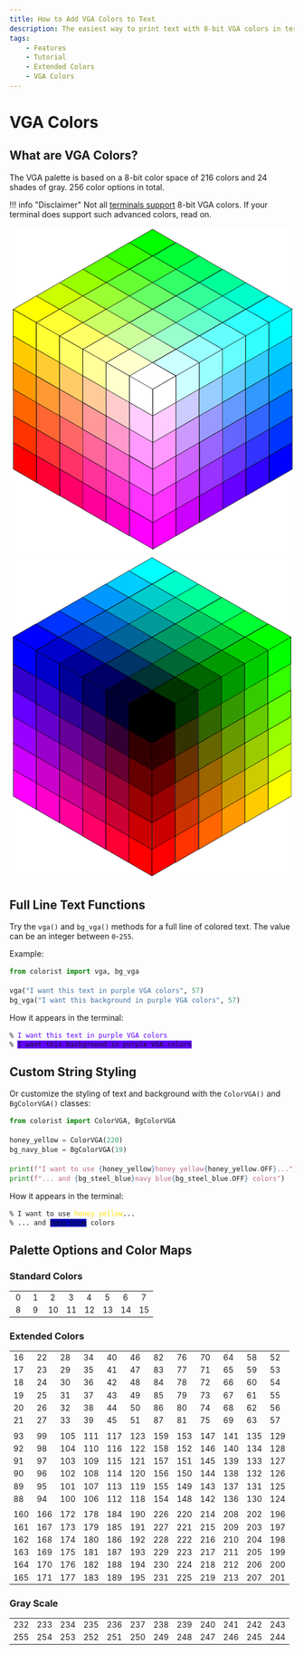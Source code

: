 ```yaml
---
title: How to Add VGA Colors to Text
description: The easiest way to print text with 8-bit VGA colors in terminal output using Colorist for Python. Includes code examples.
tags:
    - Features
    - Tutorial
    - Extended Colors
    - VGA Colors
---
```


# VGA Colors
## What are VGA Colors?
The VGA palette is based on a 8-bit color space of 216 colors and 24 shades of gray. 256 color options in total.

!!! info "Disclaimer"
    Not all [terminals support](../../user-guide/compatibility/terminal-support.md) 8-bit VGA colors. If your terminal does support such advanced colors, read on.

<div class="cubes">
    <img src="../../../assets/images/cube/cube_bright.svg" alt="Color cube bright">
    <img src="../../../assets/images/cube/cube_dark.svg" alt="Color cube dark">
</div>

## Full Line Text Functions
Try the `vga()` and `bg_vga()` methods for a full line of colored text. The value can be an integer between `0`-`255`.

Example:

```python linenums="1" hl_lines="3-4"
from colorist import vga, bg_vga

vga("I want this text in purple VGA colors", 57)
bg_vga("I want this background in purple VGA colors", 57)
```

How it appears in the terminal:

<pre><code>% <span style="color: #5f00ff">I want this text in purple VGA colors</span>
% <span class="text-contrast" style="background-color: #5f00ff">I want this background in purple VGA colors</span></code></pre>

## Custom String Styling
Or customize the styling of text and background with the `ColorVGA()` and `BgColorVGA()` classes:

```python linenums="1" hl_lines="6-7"
from colorist import ColorVGA, BgColorVGA

honey_yellow = ColorVGA(220)
bg_navy_blue = BgColorVGA(19)

print(f"I want to use {honey_yellow}honey yellow{honey_yellow.OFF}...")
print(f"... and {bg_steel_blue}navy blue{bg_steel_blue.OFF} colors")
```

How it appears in the terminal:

<pre><code>% I want to use <span style="color: #ffdf00">honey yellow</span>...
% ... and <span class="text-contrast" style="background-color: #0000af">navy blue</span> colors</code></pre>

## Palette Options and Color Maps
### Standard Colors

<table>
    <tbody>
        <tr>
            <td class="extended-colors text-contrast" style="--bg-color: #000000;">&nbsp;0&nbsp;</td>
            <td class="extended-colors text-contrast" style="--bg-color: #800000;">&nbsp;1&nbsp;</td>
            <td class="extended-colors text-contrast" style="--bg-color: #008000;">&nbsp;2&nbsp;</td>
            <td class="extended-colors text-contrast" style="--bg-color: #808000;">&nbsp;3&nbsp;</td>
            <td class="extended-colors text-contrast" style="--bg-color: #000080;">&nbsp;4&nbsp;</td>
            <td class="extended-colors text-contrast" style="--bg-color: #800080;">&nbsp;5&nbsp;</td>
            <td class="extended-colors text-contrast" style="--bg-color: #008080;">&nbsp;6&nbsp;</td>
            <td class="extended-colors text-contrast" style="--bg-color: #c0c0c0;">&nbsp;7&nbsp;</td>
        </tr>
        <tr>
            <td class="extended-colors text-contrast" style="--bg-color: #808080;">&nbsp;8&nbsp;</td>
            <td class="extended-colors text-contrast" style="--bg-color: #ff0000;">&nbsp;9&nbsp;</td>
            <td class="extended-colors text-contrast" style="--bg-color: #00ff00;">10</td>
            <td class="extended-colors text-contrast" style="--bg-color: #ffff00;">11</td>
            <td class="extended-colors text-contrast" style="--bg-color: #0000ff;">12</td>
            <td class="extended-colors text-contrast" style="--bg-color: #ff00ff;">13</td>
            <td class="extended-colors text-contrast" style="--bg-color: #00ffff;">14</td>
            <td class="extended-colors text-contrast" style="--bg-color: #ffffff;">15</td>
        </tr>
    </tbody>
</table>

### Extended Colors

<table>
    <tbody>
        <tr>
            <td class="extended-colors text-contrast" style="--bg-color: #000000;">16</td>
            <td class="extended-colors text-contrast" style="--bg-color: #005f00;">22</td>
            <td class="extended-colors text-contrast" style="--bg-color: #008700;">28</td>
            <td class="extended-colors text-contrast" style="--bg-color: #00af00;">34</td>
            <td class="extended-colors text-contrast" style="--bg-color: #00d700;">40</td>
            <td class="extended-colors text-contrast" style="--bg-color: #00ff00;">46</td>
            <td class="extended-colors text-contrast" style="--bg-color: #5fff00;">82</td>
            <td class="extended-colors text-contrast" style="--bg-color: #5fd700;">76</td>
            <td class="extended-colors text-contrast" style="--bg-color: #5faf00;">70</td>
            <td class="extended-colors text-contrast" style="--bg-color: #5f8700;">64</td>
            <td class="extended-colors text-contrast" style="--bg-color: #5f5f00;">58</td>
            <td class="extended-colors text-contrast" style="--bg-color: #5f0000;">52</td>
        </tr>
        <tr>
            <td class="extended-colors text-contrast" style="--bg-color: #00005f;">17</td>
            <td class="extended-colors text-contrast" style="--bg-color: #005f5f;">23</td>
            <td class="extended-colors text-contrast" style="--bg-color: #00875f;">29</td>
            <td class="extended-colors text-contrast" style="--bg-color: #00af5f;">35</td>
            <td class="extended-colors text-contrast" style="--bg-color: #00d75f;">41</td>
            <td class="extended-colors text-contrast" style="--bg-color: #00ff5f;">47</td>
            <td class="extended-colors text-contrast" style="--bg-color: #5fff5f;">83</td>
            <td class="extended-colors text-contrast" style="--bg-color: #5fd75f;">77</td>
            <td class="extended-colors text-contrast" style="--bg-color: #5faf5f;">71</td>
            <td class="extended-colors text-contrast" style="--bg-color: #5f875f;">65</td>
            <td class="extended-colors text-contrast" style="--bg-color: #5f5f5f;">59</td>
            <td class="extended-colors text-contrast" style="--bg-color: #5f005f;">53</td>
        </tr>
        <tr>
            <td class="extended-colors text-contrast" style="--bg-color: #000087;">18</td>
            <td class="extended-colors text-contrast" style="--bg-color: #005f87;">24</td>
            <td class="extended-colors text-contrast" style="--bg-color: #008787;">30</td>
            <td class="extended-colors text-contrast" style="--bg-color: #00af87;">36</td>
            <td class="extended-colors text-contrast" style="--bg-color: #00d787;">42</td>
            <td class="extended-colors text-contrast" style="--bg-color: #00ff87;">48</td>
            <td class="extended-colors text-contrast" style="--bg-color: #5fff87;">84</td>
            <td class="extended-colors text-contrast" style="--bg-color: #5fd787;">78</td>
            <td class="extended-colors text-contrast" style="--bg-color: #5faf87;">72</td>
            <td class="extended-colors text-contrast" style="--bg-color: #5f8787;">66</td>
            <td class="extended-colors text-contrast" style="--bg-color: #5f5f87;">60</td>
            <td class="extended-colors text-contrast" style="--bg-color: #5f0087;">54</td>
        </tr>
        <tr>
            <td class="extended-colors text-contrast" style="--bg-color: #0000af;">19</td>
            <td class="extended-colors text-contrast" style="--bg-color: #005faf;">25</td>
            <td class="extended-colors text-contrast" style="--bg-color: #0087af;">31</td>
            <td class="extended-colors text-contrast" style="--bg-color: #00afaf;">37</td>
            <td class="extended-colors text-contrast" style="--bg-color: #00d7af;">43</td>
            <td class="extended-colors text-contrast" style="--bg-color: #00ffaf;">49</td>
            <td class="extended-colors text-contrast" style="--bg-color: #5fffaf;">85</td>
            <td class="extended-colors text-contrast" style="--bg-color: #5fd7af;">79</td>
            <td class="extended-colors text-contrast" style="--bg-color: #5fafaf;">73</td>
            <td class="extended-colors text-contrast" style="--bg-color: #5f87af;">67</td>
            <td class="extended-colors text-contrast" style="--bg-color: #5f5faf;">61</td>
            <td class="extended-colors text-contrast" style="--bg-color: #5f00af;">55</td>
        </tr>
        <tr>
            <td class="extended-colors text-contrast" style="--bg-color: #0000d7;">20</td>
            <td class="extended-colors text-contrast" style="--bg-color: #005fd7;">26</td>
            <td class="extended-colors text-contrast" style="--bg-color: #0087d7;">32</td>
            <td class="extended-colors text-contrast" style="--bg-color: #00afd7;">38</td>
            <td class="extended-colors text-contrast" style="--bg-color: #00d7d7;">44</td>
            <td class="extended-colors text-contrast" style="--bg-color: #00ffd7;">50</td>
            <td class="extended-colors text-contrast" style="--bg-color: #5fffd7;">86</td>
            <td class="extended-colors text-contrast" style="--bg-color: #5fd7d7;">80</td>
            <td class="extended-colors text-contrast" style="--bg-color: #5fafd7;">74</td>
            <td class="extended-colors text-contrast" style="--bg-color: #5f87d7;">68</td>
            <td class="extended-colors text-contrast" style="--bg-color: #5f5fd7;">62</td>
            <td class="extended-colors text-contrast" style="--bg-color: #5f00d7;">56</td>
        </tr>
        <tr>
            <td class="extended-colors text-contrast" style="--bg-color: #0000ff;">21</td>
            <td class="extended-colors text-contrast" style="--bg-color: #005fff;">27</td>
            <td class="extended-colors text-contrast" style="--bg-color: #0087ff;">33</td>
            <td class="extended-colors text-contrast" style="--bg-color: #00afff;">39</td>
            <td class="extended-colors text-contrast" style="--bg-color: #00d7ff;">45</td>
            <td class="extended-colors text-contrast" style="--bg-color: #00ffff;">51</td>
            <td class="extended-colors text-contrast" style="--bg-color: #5fffff;">87</td>
            <td class="extended-colors text-contrast" style="--bg-color: #5fd7ff;">81</td>
            <td class="extended-colors text-contrast" style="--bg-color: #5fafff;">75</td>
            <td class="extended-colors text-contrast" style="--bg-color: #5f87ff;">69</td>
            <td class="extended-colors text-contrast" style="--bg-color: #5f5fff;">63</td>
            <td class="extended-colors text-contrast" style="--bg-color: #5f00ff;">57</td>
        </tr>
        <tr>
            <td colspan="12">
        </tr>
        <tr>
            <td class="extended-colors text-contrast" style="--bg-color: #8700ff;">93</td>
            <td class="extended-colors text-contrast" style="--bg-color: #875fff;">99</td>
            <td class="extended-colors text-contrast" style="--bg-color: #8787ff;">105</td>
            <td class="extended-colors text-contrast" style="--bg-color: #87afff;">111</td>
            <td class="extended-colors text-contrast" style="--bg-color: #87d7ff;">117</td>
            <td class="extended-colors text-contrast" style="--bg-color: #87ffff;">123</td>
            <td class="extended-colors text-contrast" style="--bg-color: #afffff;">159</td>
            <td class="extended-colors text-contrast" style="--bg-color: #afd7ff;">153</td>
            <td class="extended-colors text-contrast" style="--bg-color: #afafff;">147</td>
            <td class="extended-colors text-contrast" style="--bg-color: #af87ff;">141</td>
            <td class="extended-colors text-contrast" style="--bg-color: #af5fff;">135</td>
            <td class="extended-colors text-contrast" style="--bg-color: #af00ff;">129</td>
        </tr>
        <tr>
            <td class="extended-colors text-contrast" style="--bg-color: #8700d7;">92</td>
            <td class="extended-colors text-contrast" style="--bg-color: #875fd7;">98</td>
            <td class="extended-colors text-contrast" style="--bg-color: #8787d7;">104</td>
            <td class="extended-colors text-contrast" style="--bg-color: #87afd7;">110</td>
            <td class="extended-colors text-contrast" style="--bg-color: #87d7d7;">116</td>
            <td class="extended-colors text-contrast" style="--bg-color: #87ffd7;">122</td>
            <td class="extended-colors text-contrast" style="--bg-color: #afffd7;">158</td>
            <td class="extended-colors text-contrast" style="--bg-color: #afd7d7;">152</td>
            <td class="extended-colors text-contrast" style="--bg-color: #afafd7;">146</td>
            <td class="extended-colors text-contrast" style="--bg-color: #af87d7;">140</td>
            <td class="extended-colors text-contrast" style="--bg-color: #af5fd7;">134</td>
            <td class="extended-colors text-contrast" style="--bg-color: #af00d7;">128</td>
        </tr>
        <tr>
            <td class="extended-colors text-contrast" style="--bg-color: #8700af;">91</td>
            <td class="extended-colors text-contrast" style="--bg-color: #875faf;">97</td>
            <td class="extended-colors text-contrast" style="--bg-color: #8787af;">103</td>
            <td class="extended-colors text-contrast" style="--bg-color: #87afaf;">109</td>
            <td class="extended-colors text-contrast" style="--bg-color: #87d7af;">115</td>
            <td class="extended-colors text-contrast" style="--bg-color: #87ffaf;">121</td>
            <td class="extended-colors text-contrast" style="--bg-color: #afffaf;">157</td>
            <td class="extended-colors text-contrast" style="--bg-color: #afd7af;">151</td>
            <td class="extended-colors text-contrast" style="--bg-color: #afafaf;">145</td>
            <td class="extended-colors text-contrast" style="--bg-color: #af87af;">139</td>
            <td class="extended-colors text-contrast" style="--bg-color: #af5faf;">133</td>
            <td class="extended-colors text-contrast" style="--bg-color: #af00af;">127</td>
        </tr>
        <tr>
            <td class="extended-colors text-contrast" style="--bg-color: #870087;">90</td>
            <td class="extended-colors text-contrast" style="--bg-color: #875f87;">96</td>
            <td class="extended-colors text-contrast" style="--bg-color: #878787;">102</td>
            <td class="extended-colors text-contrast" style="--bg-color: #87af87;">108</td>
            <td class="extended-colors text-contrast" style="--bg-color: #87d787;">114</td>
            <td class="extended-colors text-contrast" style="--bg-color: #87ff87;">120</td>
            <td class="extended-colors text-contrast" style="--bg-color: #afff87;">156</td>
            <td class="extended-colors text-contrast" style="--bg-color: #afd787;">150</td>
            <td class="extended-colors text-contrast" style="--bg-color: #afaf87;">144</td>
            <td class="extended-colors text-contrast" style="--bg-color: #af8787;">138</td>
            <td class="extended-colors text-contrast" style="--bg-color: #af5f87;">132</td>
            <td class="extended-colors text-contrast" style="--bg-color: #af0087;">126</td>
        </tr>
        <tr>
            <td class="extended-colors text-contrast" style="--bg-color: #87005f;">89</td>
            <td class="extended-colors text-contrast" style="--bg-color: #875f5f;">95</td>
            <td class="extended-colors text-contrast" style="--bg-color: #87875f;">101</td>
            <td class="extended-colors text-contrast" style="--bg-color: #87af5f;">107</td>
            <td class="extended-colors text-contrast" style="--bg-color: #87d75f;">113</td>
            <td class="extended-colors text-contrast" style="--bg-color: #87ff5f;">119</td>
            <td class="extended-colors text-contrast" style="--bg-color: #afff5f;">155</td>
            <td class="extended-colors text-contrast" style="--bg-color: #afd75f;">149</td>
            <td class="extended-colors text-contrast" style="--bg-color: #afaf5f;">143</td>
            <td class="extended-colors text-contrast" style="--bg-color: #af875f;">137</td>
            <td class="extended-colors text-contrast" style="--bg-color: #af5f5f;">131</td>
            <td class="extended-colors text-contrast" style="--bg-color: #af005f;">125</td>
        </tr>
        <tr>
            <td class="extended-colors text-contrast" style="--bg-color: #870000;">88</td>
            <td class="extended-colors text-contrast" style="--bg-color: #875f00;">94</td>
            <td class="extended-colors text-contrast" style="--bg-color: #878700;">100</td>
            <td class="extended-colors text-contrast" style="--bg-color: #87af00;">106</td>
            <td class="extended-colors text-contrast" style="--bg-color: #87d700;">112</td>
            <td class="extended-colors text-contrast" style="--bg-color: #87ff00;">118</td>
            <td class="extended-colors text-contrast" style="--bg-color: #afff00;">154</td>
            <td class="extended-colors text-contrast" style="--bg-color: #afd700;">148</td>
            <td class="extended-colors text-contrast" style="--bg-color: #afaf00;">142</td>
            <td class="extended-colors text-contrast" style="--bg-color: #af8700;">136</td>
            <td class="extended-colors text-contrast" style="--bg-color: #af5f00;">130</td>
            <td class="extended-colors text-contrast" style="--bg-color: #af0000;">124</td>
        </tr>
        <tr>
            <td colspan="12">
        </tr>
        <tr>
            <td class="extended-colors text-contrast" style="--bg-color: #d70000;">160</td>
            <td class="extended-colors text-contrast" style="--bg-color: #d75f00;">166</td>
            <td class="extended-colors text-contrast" style="--bg-color: #d78700;">172</td>
            <td class="extended-colors text-contrast" style="--bg-color: #dfaf00;">178</td>
            <td class="extended-colors text-contrast" style="--bg-color: #dfdf00;">184</td>
            <td class="extended-colors text-contrast" style="--bg-color: #dfff00;">190</td>
            <td class="extended-colors text-contrast" style="--bg-color: #ffff00;">226</td>
            <td class="extended-colors text-contrast" style="--bg-color: #ffdf00;">220</td>
            <td class="extended-colors text-contrast" style="--bg-color: #ffaf00;">214</td>
            <td class="extended-colors text-contrast" style="--bg-color: #ff8700;">208</td>
            <td class="extended-colors text-contrast" style="--bg-color: #ff5f00;">202</td>
            <td class="extended-colors text-contrast" style="--bg-color: #ff0000;">196</td>
        </tr>
        <tr>
            <td class="extended-colors text-contrast" style="--bg-color: #d7005f;">161</td>
            <td class="extended-colors text-contrast" style="--bg-color: #d75f5f;">167</td>
            <td class="extended-colors text-contrast" style="--bg-color: #d7875f;">173</td>
            <td class="extended-colors text-contrast" style="--bg-color: #dfaf5f;">179</td>
            <td class="extended-colors text-contrast" style="--bg-color: #dfdf5f;">185</td>
            <td class="extended-colors text-contrast" style="--bg-color: #dfff5f;">191</td>
            <td class="extended-colors text-contrast" style="--bg-color: #ffff5f;">227</td>
            <td class="extended-colors text-contrast" style="--bg-color: #ffdf5f;">221</td>
            <td class="extended-colors text-contrast" style="--bg-color: #ffaf5f;">215</td>
            <td class="extended-colors text-contrast" style="--bg-color: #ff875f;">209</td>
            <td class="extended-colors text-contrast" style="--bg-color: #ff5f5f;">203</td>
            <td class="extended-colors text-contrast" style="--bg-color: #ff005f;">197</td>
        </tr>
        <tr>
            <td class="extended-colors text-contrast" style="--bg-color: #d70087;">162</td>
            <td class="extended-colors text-contrast" style="--bg-color: #d75f87;">168</td>
            <td class="extended-colors text-contrast" style="--bg-color: #d78787;">174</td>
            <td class="extended-colors text-contrast" style="--bg-color: #dfaf87;">180</td>
            <td class="extended-colors text-contrast" style="--bg-color: #dfdf87;">186</td>
            <td class="extended-colors text-contrast" style="--bg-color: #dfff87;">192</td>
            <td class="extended-colors text-contrast" style="--bg-color: #ffff87;">228</td>
            <td class="extended-colors text-contrast" style="--bg-color: #ffdf87;">222</td>
            <td class="extended-colors text-contrast" style="--bg-color: #ffaf87;">216</td>
            <td class="extended-colors text-contrast" style="--bg-color: #ff8787;">210</td>
            <td class="extended-colors text-contrast" style="--bg-color: #ff5f87;">204</td>
            <td class="extended-colors text-contrast" style="--bg-color: #ff0087;">198</td>
        </tr>
        <tr>
            <td class="extended-colors text-contrast" style="--bg-color: #d700af;">163</td>
            <td class="extended-colors text-contrast" style="--bg-color: #d75faf;">169</td>
            <td class="extended-colors text-contrast" style="--bg-color: #d787af;">175</td>
            <td class="extended-colors text-contrast" style="--bg-color: #dfafaf;">181</td>
            <td class="extended-colors text-contrast" style="--bg-color: #dfdfaf;">187</td>
            <td class="extended-colors text-contrast" style="--bg-color: #dfffaf;">193</td>
            <td class="extended-colors text-contrast" style="--bg-color: #ffffaf;">229</td>
            <td class="extended-colors text-contrast" style="--bg-color: #ffdfaf;">223</td>
            <td class="extended-colors text-contrast" style="--bg-color: #ffafaf;">217</td>
            <td class="extended-colors text-contrast" style="--bg-color: #ff87af;">211</td>
            <td class="extended-colors text-contrast" style="--bg-color: #ff5faf;">205</td>
            <td class="extended-colors text-contrast" style="--bg-color: #ff00af;">199</td>
        </tr>
        <tr>
            <td class="extended-colors text-contrast" style="--bg-color: #d700d7;">164</td>
            <td class="extended-colors text-contrast" style="--bg-color: #d75fd7;">170</td>
            <td class="extended-colors text-contrast" style="--bg-color: #d787d7;">176</td>
            <td class="extended-colors text-contrast" style="--bg-color: #dfafdf;">182</td>
            <td class="extended-colors text-contrast" style="--bg-color: #dfdfdf;">188</td>
            <td class="extended-colors text-contrast" style="--bg-color: #dfffdf;">194</td>
            <td class="extended-colors text-contrast" style="--bg-color: #ffffdf;">230</td>
            <td class="extended-colors text-contrast" style="--bg-color: #ffdfdf;">224</td>
            <td class="extended-colors text-contrast" style="--bg-color: #ffafdf;">218</td>
            <td class="extended-colors text-contrast" style="--bg-color: #ff87df;">212</td>
            <td class="extended-colors text-contrast" style="--bg-color: #ff5fdf;">206</td>
            <td class="extended-colors text-contrast" style="--bg-color: #ff00df;">200</td>
        </tr>
        <tr>
            <td class="extended-colors text-contrast" style="--bg-color: #d700ff;">165</td>
            <td class="extended-colors text-contrast" style="--bg-color: #d75fff;">171</td>
            <td class="extended-colors text-contrast" style="--bg-color: #d787ff;">177</td>
            <td class="extended-colors text-contrast" style="--bg-color: #dfafff;">183</td>
            <td class="extended-colors text-contrast" style="--bg-color: #dfdfff;">189</td>
            <td class="extended-colors text-contrast" style="--bg-color: #dfffff;">195</td>
            <td class="extended-colors text-contrast" style="--bg-color: #ffffff;">231</td>
            <td class="extended-colors text-contrast" style="--bg-color: #ffdfff;">225</td>
            <td class="extended-colors text-contrast" style="--bg-color: #ffafff;">219</td>
            <td class="extended-colors text-contrast" style="--bg-color: #ff87ff;">213</td>
            <td class="extended-colors text-contrast" style="--bg-color: #ff5fff;">207</td>
            <td class="extended-colors text-contrast" style="--bg-color: #ff00ff;">201</td>
        </tr>
    </tbody>
</table>

### Gray Scale

<table>
    <tbody>
        <tr>
            <td class="extended-colors text-contrast" style="--bg-color: #080808;">232</td>
            <td class="extended-colors text-contrast" style="--bg-color: #121212;">233</td>
            <td class="extended-colors text-contrast" style="--bg-color: #1c1c1c;">234</td>
            <td class="extended-colors text-contrast" style="--bg-color: #262626;">235</td>
            <td class="extended-colors text-contrast" style="--bg-color: #303030;">236</td>
            <td class="extended-colors text-contrast" style="--bg-color: #3a3a3a;">237</td>
            <td class="extended-colors text-contrast" style="--bg-color: #444444;">238</td>
            <td class="extended-colors text-contrast" style="--bg-color: #4e4e4e;">239</td>
            <td class="extended-colors text-contrast" style="--bg-color: #585858;">240</td>
            <td class="extended-colors text-contrast" style="--bg-color: #626262;">241</td>
            <td class="extended-colors text-contrast" style="--bg-color: #6c6c6c;">242</td>
            <td class="extended-colors text-contrast" style="--bg-color: #767676;">243</td>
        </tr>
        <tr>
            <td class="extended-colors text-contrast" style="--bg-color: #eeeeee;">255</td>
            <td class="extended-colors text-contrast" style="--bg-color: #e4e4e4;">254</td>
            <td class="extended-colors text-contrast" style="--bg-color: #dadada;">253</td>
            <td class="extended-colors text-contrast" style="--bg-color: #d0d0d0;">252</td>
            <td class="extended-colors text-contrast" style="--bg-color: #c6c6c6;">251</td>
            <td class="extended-colors text-contrast" style="--bg-color: #bcbcbc;">250</td>
            <td class="extended-colors text-contrast" style="--bg-color: #b2b2b2;">249</td>
            <td class="extended-colors text-contrast" style="--bg-color: #a8a8a8;">248</td>
            <td class="extended-colors text-contrast" style="--bg-color: #9e9e9e;">247</td>
            <td class="extended-colors text-contrast" style="--bg-color: #949494;">246</td>
            <td class="extended-colors text-contrast" style="--bg-color: #8a8a8a;">245</td>
            <td class="extended-colors text-contrast" style="--bg-color: #808080;">244</td>
        </tr>
    </tbody>
</table>

